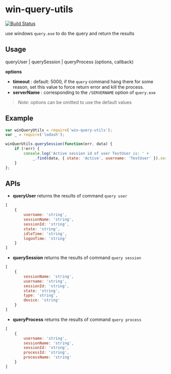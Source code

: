 # win-query-utils

[![Build Status](https://travis-ci.org/strawhatboy/node-win-query-utils.svg?branch=master)](https://travis-ci.org/strawhatboy/node-win-query-utils)

use windows `query.exe` to do the query and return the results

## Usage
queryUser | querySession | queryProcess (options, callback)

**options**
- **timeout** : default: 5000, if the `query` command hang there for some reason, set this value to force return error and kill the process.
- **serverName** : corresponding to the `/SERVERNAME` option of `query.exe`

> *Note*: options can be omitted to use the default values

## Example
```js
var winQueryUtils = require('win-query-utils');
var _ = require('lodash');

winQuerUtils.querySession(function(err, data) {
    if (!err) {
        console.log('Active session id of user TestUser is: ' + 
            _.find(data, { state: 'Active', username: 'TestUser' }).sessionId);
    }
};
```

## APIs

- **queryUser** returns the results of command `query user`
```js
[
    {
        username: 'string',
        sessionName: 'string',
        sessionId: 'string',
        state: 'string',
        idleTime: 'string',
        logonTime: 'string'
    }
]
```

- **querySession** returns the results of command `query session`
```js
[
    {
        sessionName: 'string',
        username: 'string',
        sessionId: 'string',
        state: 'string',
        type: 'string',
        device: 'string'
    }
]
```

- **queryProcess** returns the results of command `query process`
```js
[
    {
        username: 'string',
        sessionName: 'string',
        sessionId: 'string',
        processId: 'string',
        processName: 'string'
    }
]
